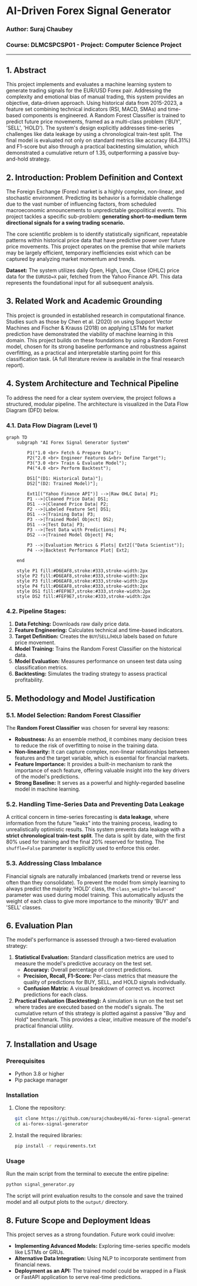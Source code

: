 # AI-Driven Forex Signal Generator

### Author: Suraj Chaubey
### Course: DLMCSPCSP01 - Project: Computer Science Project

---

## 1. Abstract

This project implements and evaluates a machine learning system to generate trading signals for the EUR/USD Forex pair. Addressing the complexity and emotional bias of manual trading, this system provides an objective, data-driven approach. Using historical data from 2015-2023, a feature set combining technical indicators (RSI, MACD, SMAs) and time-based components is engineered. A Random Forest Classifier is trained to predict future price movements, framed as a multi-class problem ('BUY', 'SELL', 'HOLD'). The system's design explicitly addresses time-series challenges like data leakage by using a chronological train-test split. The final model is evaluated not only on standard metrics like accuracy (64.31%) and F1-score but also through a practical backtesting simulation, which demonstrated a cumulative return of 1.35, outperforming a passive buy-and-hold strategy.

## 2. Introduction: Problem Definition and Context

The Foreign Exchange (Forex) market is a highly complex, non-linear, and stochastic environment. Predicting its behavior is a formidable challenge due to the vast number of influencing factors, from scheduled macroeconomic announcements to unpredictable geopolitical events. This project tackles a specific sub-problem: **generating short-to-medium term directional signals for a swing trading scenario.**

The core scientific problem is to identify statistically significant, repeatable patterns within historical price data that have predictive power over future price movements. This project operates on the premise that while markets may be largely efficient, temporary inefficiencies exist which can be captured by analyzing market momentum and trends.

**Dataset:** The system utilizes daily Open, High, Low, Close (OHLC) price data for the `EURUSD=X` pair, fetched from the Yahoo Finance API. This data represents the foundational input for all subsequent analysis.

## 3. Related Work and Academic Grounding

This project is grounded in established research in computational finance. Studies such as those by Chen et al. (2020) on using Support Vector Machines and Fischer & Krauss (2018) on applying LSTMs for market prediction have demonstrated the viability of machine learning in this domain. This project builds on these foundations by using a Random Forest model, chosen for its strong baseline performance and robustness against overfitting, as a practical and interpretable starting point for this classification task. (A full literature review is available in the final research report).

## 4. System Architecture and Technical Pipeline

To address the need for a clear system overview, the project follows a structured, modular pipeline. The architecture is visualized in the Data Flow Diagram (DFD) below.

### 4.1. Data Flow Diagram (Level 1)
```mermaid
graph TD
    subgraph "AI Forex Signal Generator System"
        
        P1("1.0 <br> Fetch & Prepare Data");
        P2("2.0 <br> Engineer Features &<br> Define Target");
        P3("3.0 <br> Train & Evaluate Model");
        P4("4.0 <br> Perform Backtest");

        DS1["(D1: Historical Data)"];
        DS2["(D2: Trained Model)"];

        Ext1[("Yahoo Finance API")] -->|Raw OHLC Data| P1;
        P1 -->|Cleaned Price Data| DS1;
        DS1 -->|Cleaned Price Data| P2;
        P2 -->|Labeled Feature Set| DS1;
        DS1 -->|Training Data| P3;
        P3 -->|Trained Model Object| DS2;
        DS1 -->|Test Data| P3;
        P3 -->|Test Data with Predictions| P4;
        DS2 -->|Trained Model Object| P4;
        
        P3 -->|Evaluation Metrics & Plots| Ext2[("Data Scientist")];
        P4 -->|Backtest Performance Plot| Ext2;
        
    end

    style P1 fill:#D6EAF8,stroke:#333,stroke-width:2px
    style P2 fill:#D6EAF8,stroke:#333,stroke-width:2px
    style P3 fill:#D6EAF8,stroke:#333,stroke-width:2px
    style P4 fill:#D6EAF8,stroke:#333,stroke-width:2px
    style DS1 fill:#FEF9E7,stroke:#333,stroke-width:2px
    style DS2 fill:#FEF9E7,stroke:#333,stroke-width:2px
```

### 4.2. Pipeline Stages:
1.  **Data Fetching:** Downloads raw daily price data.
2.  **Feature Engineering:** Calculates technical and time-based indicators.
3.  **Target Definition:** Creates the `BUY`/`SELL`/`HOLD` labels based on future price movement.
4.  **Model Training:** Trains the Random Forest Classifier on the historical data.
5.  **Model Evaluation:** Measures performance on unseen test data using classification metrics.
6.  **Backtesting:** Simulates the trading strategy to assess practical profitability.

## 5. Methodology and Model Justification

### 5.1. Model Selection: Random Forest Classifier
The **Random Forest Classifier** was chosen for several key reasons:
*   **Robustness:** As an ensemble method, it combines many decision trees to reduce the risk of overfitting to noise in the training data.
*   **Non-linearity:** It can capture complex, non-linear relationships between features and the target variable, which is essential for financial markets.
*   **Feature Importance:** It provides a built-in mechanism to rank the importance of each feature, offering valuable insight into the key drivers of the model's predictions.
*   **Strong Baseline:** It serves as a powerful and highly-regarded baseline model in machine learning.

### 5.2. Handling Time-Series Data and Preventing Data Leakage
A critical concern in time-series forecasting is **data leakage**, where information from the future "leaks" into the training process, leading to unrealistically optimistic results. This system prevents data leakage with a **strict chronological train-test split**. The data is split by date, with the first 80% used for training and the final 20% reserved for testing. The `shuffle=False` parameter is explicitly used to enforce this order.

### 5.3. Addressing Class Imbalance
Financial signals are naturally imbalanced (markets trend or reverse less often than they consolidate). To prevent the model from simply learning to always predict the majority 'HOLD' class, the `class_weight='balanced'` parameter was used during model training. This automatically adjusts the weight of each class to give more importance to the minority 'BUY' and 'SELL' classes.

## 6. Evaluation Plan
The model's performance is assessed through a two-tiered evaluation strategy:
1.  **Statistical Evaluation:** Standard classification metrics are used to measure the model's predictive accuracy on the test set.
    *   **Accuracy:** Overall percentage of correct predictions.
    *   **Precision, Recall, F1-Score:** Per-class metrics that measure the quality of predictions for BUY, SELL, and HOLD signals individually.
    *   **Confusion Matrix:** A visual breakdown of correct vs. incorrect predictions for each class.
2.  **Practical Evaluation (Backtesting):** A simulation is run on the test set where trades are executed based on the model's signals. The cumulative return of this strategy is plotted against a passive "Buy and Hold" benchmark. This provides a clear, intuitive measure of the model's practical financial utility.

## 7. Installation and Usage

### Prerequisites
*   Python 3.8 or higher
*   Pip package manager

### Installation
1.  Clone the repository:
    ```bash
    git clone https://github.com/surajchaubey46/ai-forex-signal-generator.git
    cd ai-forex-signal-generator
    ```
2.  Install the required libraries:
    ```bash
    pip install -r requirements.txt
    ```

### Usage
Run the main script from the terminal to execute the entire pipeline:
```bash
python signal_generator.py
```
The script will print evaluation results to the console and save the trained model and all output plots to the `output/` directory.

## 8. Future Scope and Deployment Ideas
This project serves as a strong foundation. Future work could involve:
*   **Implementing Advanced Models:** Exploring time-series specific models like LSTMs or GRUs.
*   **Alternative Data Integration:** Using NLP to incorporate sentiment from financial news.
*   **Deployment as an API:** The trained model could be wrapped in a Flask or FastAPI application to serve real-time predictions.
